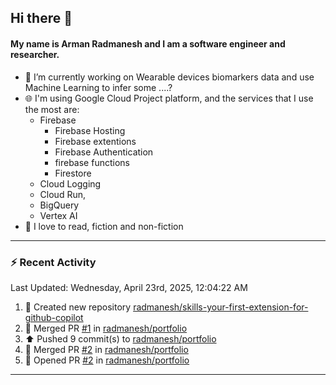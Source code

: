 ## Hi there 👋

#### My name is Arman Radmanesh and I am a software engineer and researcher.

- 🔭 I’m currently working on Wearable devices biomarkers data and use Machine Learning to infer some ....?
- 🌐 I'm using Google Cloud Project platform, and the services that I use the most are:
  - Firebase
     - Firebase Hosting
     - Firebase extentions 
     - Firebase Authentication
     - firebase functions
     - Firestore
  - Cloud Logging
  - Cloud Run,
  - BigQuery
  - Vertex AI
- 📖 I love to read, fiction and non-fiction

---

### :zap: Recent Activity

<!--START_SECTION:activity-->
<!--END_SECTION:activity-->

<!--RECENT_ACTIVITY:last_update-->
Last Updated: Wednesday, April 23rd, 2025, 12:04:22 AM
<!--RECENT_ACTIVITY:last_update_end-->

<!--RECENT_ACTIVITY:start-->
1. 📔 Created new repository [radmanesh/skills-your-first-extension-for-github-copilot](https://github.com/radmanesh/skills-your-first-extension-for-github-copilot)
2. 🎉 Merged PR [#1](https://github.com/radmanesh/portfolio/pull/1) in [radmanesh/portfolio](https://github.com/radmanesh/portfolio)
3. ⬆️ Pushed 9 commit(s) to [radmanesh/portfolio](https://github.com/radmanesh/portfolio)
4. 🎉 Merged PR [#2](https://github.com/radmanesh/portfolio/pull/2) in [radmanesh/portfolio](https://github.com/radmanesh/portfolio)
5. 💪 Opened PR [#2](https://github.com/radmanesh/portfolio/pull/2) in [radmanesh/portfolio](https://github.com/radmanesh/portfolio)
<!--RECENT_ACTIVITY:end-->

---

<!--
**radmanesh/radmanesh** is a ✨ _special_ ✨ repository because its `README.md` (this file) appears on your GitHub profile.

Here are some ideas to get you started:

- 🔭 I’m currently working on ...
- 🌱 I’m currently learning ...
- 👯 I’m looking to collaborate on ...
- 🤔 I’m looking for help with ...
- 💬 Ask me about ...
- 📫 How to reach me: ...
- 😄 Pronouns: ...
- ⚡ Fun fact: ...
-->
